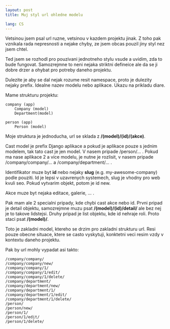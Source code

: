 ```yaml
---
layout: post
title: Muj styl url ohledne modelu

lang: CS
---
```


Vetsinou jsem psal url ruzne, vetsinou v kazdem projektu jinak. Z toho pak vznikala rada nepresnosti a nejake chyby, ze jsem obcas pouzil jiny styl nez jsem chtel.

Ted jsem se rozhodl pro pouzivani jednotneho stylu vsude a uvidim, zda to bude fungovat. Samozrejmne to neni nejaka striktni defineice ale da se ji dobre drzer a ohybat pro potreby daneho projektu.

Dulezite je aby se dal nejak rozume resit namespace, proto je dulezity nejaky prefix. Idealne nazev modelu nebo aplikace. Ukazu na prikladu diare.

Mame strukturu projektu:

    company (app)
        Company (model)
        Department(model)

    person (app)
        Person (model)

Moje struktura je jednoducha, url se sklada z __/(model)/(id)/(akce)__.

Cast model je prefix Django aplikace a pokud je aplikace pouze s jednim modelem, tak tato cast je jen model. V nasem pripade /person/... . Pokud ma nase aplikace 2 a vice modelu, je nutne je rozlisit, v nasem pripade /company/company/... a /company/department/... .

Identifikator muze byt __id__ nebo nejaky __slug__ (e.g. my-awesome-company) podle pouziti. Id je lepsi v uzavrenych systemech, slug je vhodny pro web kvuli seo. Pokud vytvarim objekt, potom je id new.

Akce muze byt nejaka editace, galerie, ... .

Pak mam ale 2 specialni pripady, kde chybi cast akce nebo id. Prvni pripad je detail objektu, samozrejmne muzu psat __/(model)/(id)/detail/__ ale bez nej je to takove lidstejsi. Druhy pripad je list objektu, kde id nehraje roli. Proto staci psat __/(model)/__.

Toto je zakladni model, ktereho se drzim pro zakladni strukturu url. Resi pouze obecne situace, ktere se casto vyskytuji, konktetni veci resim vzdy v kontextu daneho projektu.

Pak by url mohly vypadat asi takto:

    /company/company/
    /company/company/new/
    /company/company/1/
    /company/company/1/edit/
    /company/company/1/delete/
    /company/department/
    /company/department/new/
    /company/department/1/
    /company/department/1/edit/
    /company/department/1/delete/
    /person/
    /person/new/
    /person/1/
    /person/1/edit/
    /person/1/delete/

